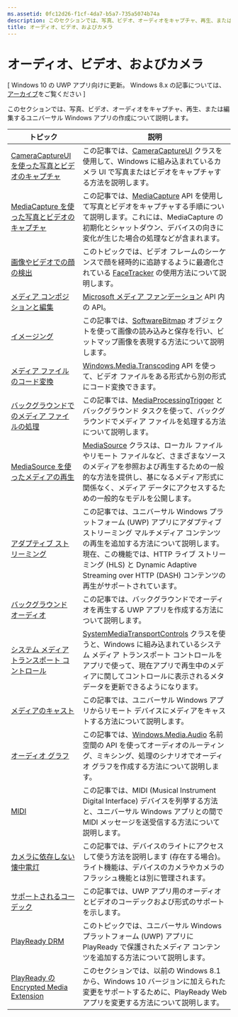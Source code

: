 ```yaml
---
ms.assetid: 0fc12d26-f1cf-4da7-b5a7-735a5074b74a
description: このセクションでは、写真、ビデオ、オーディオをキャプチャ、再生、または編集するユニバーサル Windows アプリの作成について説明します。
title: オーディオ、ビデオ、およびカメラ
---
```


# オーディオ、ビデオ、およびカメラ

\[ Windows 10 の UWP アプリ向けに更新。 Windows 8.x の記事については、[アーカイブ](http://go.microsoft.com/fwlink/p/?linkid=619132)をご覧ください \]

このセクションでは、写真、ビデオ、オーディオをキャプチャ、再生、または編集するユニバーサル Windows アプリの作成について説明します。
 
| トピック                                                                                             | 説明                                                                                                                                                                                                                                                                                    |
|---------------------------------------------------------------------------------------------------|------------------------------------------------------------------------------------------------------------------------------------------------------------------------------------------------------------------------------------------------------------------------------------------------|
| [CameraCaptureUI を使った写真とビデオのキャプチャ](capture-photos-and-video-with-cameracaptureui.md) | この記事では、[CameraCaptureUI](capture-photos-and-video-with-cameracaptureui.md) クラスを使用して、Windows に組み込まれているカメラ UI で写真またはビデオをキャプチャする方法を説明します。                                                                                                            |
| [MediaCapture を使った写真とビデオのキャプチャ](capture-photos-and-video-with-mediacapture.md)       | この記事では、[MediaCapture](https://msdn.microsoft.com/library/windows/apps/br241124) API を使用して写真とビデオをキャプチャする手順について説明します。これには、MediaCapture の初期化とシャットダウン、デバイスの向きに変化が生じた場合の処理などが含まれます。                                  |
| [画像やビデオでの顔の検出](detect-and-track-faces-in-an-image.md)                         | このトピックでは、ビデオ フレームのシーケンスで顔を経時的に追跡するように最適化されている [FaceTracker](https://msdn.microsoft.com/library/windows/apps/dn974150) の使用方法について説明します。                                                                                                               |
| [メディア コンポジションと編集](media-compositions-and-editing.md)                               | [Microsoft メディア ファンデーション](https://msdn.microsoft.com/library/windows/desktop/ms694197) API 内の API。                                                                                                                                                                                 |
| [イメージング](imaging.md)                                                                             | この記事では、[SoftwareBitmap](https://msdn.microsoft.com/library/windows/apps/dn887358) オブジェクトを使って画像の読み込みと保存を行い、ビットマップ画像を表現する方法について説明します。                                                                                                                     |
| [メディア ファイルのコード変換](transcode-media-files.md)                                                 | [Windows.Media.Transcoding](https://msdn.microsoft.com/library/windows/apps/br207105) API を使って、ビデオ ファイルをある形式から別の形式にコード変換できます。                                                                                                                                |
| [バックグラウンドでのメディア ファイルの処理](process-media-files-in-the-background.md)                 | この記事では、[MediaProcessingTrigger](https://msdn.microsoft.com/library/windows/apps/dn806005) とバックグラウンド タスクを使って、バックグラウンドでメディア ファイルを処理する方法について説明します。                                                                                                       |
| [MediaSource を使ったメディアの再生](media-playback-with-mediasource.md)                             | [MediaSource](https://msdn.microsoft.com/library/windows/apps/dn930905) クラスは、ローカル ファイルやリモート ファイルなど、さまざまなソースのメディアを参照および再生するための一般的な方法を提供し、基になるメディア形式に関係なく、メディア データにアクセスするための一般的なモデルを公開します。  |
| [アダプティブ ストリーミング](adaptive-streaming.md)                                                       | この記事では、ユニバーサル Windows プラットフォーム (UWP) アプリにアダプティブ ストリーミング マルチメディア コンテンツの再生を追加する方法について説明します。 現在、この機能では、HTTP ライブ ストリーミング (HLS) と Dynamic Adaptive Streaming over HTTP (DASH) コンテンツの再生がサポートされています。                                          |
| [バックグラウンド オーディオ](background-audio.md)                                                           | この記事では、バックグラウンドでオーディオを再生する UWP アプリを作成する方法について説明します。                                                                                                                                                                                                               |
| [システム メディア トランスポート コントロール](system-media-transport-controls.md)                             | [SystemMediaTransportControls](https://msdn.microsoft.com/library/windows/apps/dn278677) クラスを使うと、Windows に組み込まれているシステム メディア トランスポート コントロールをアプリで使って、現在アプリで再生中のメディアに関してコントロールに表示されるメタデータを更新できるようになります。 |
| [メディアのキャスト](media-casting.md)                                                                 | この記事では、ユニバーサル Windows アプリからリモート デバイスにメディアをキャストする方法について説明します。                                                                                                                                                                                                       |
| [オーディオ グラフ](audio-graphs.md)                                                                   | この記事では、[Windows.Media.Audio](https://msdn.microsoft.com/library/windows/apps/dn914341) 名前空間の API を使ってオーディオのルーティング、ミキシング、処理のシナリオでオーディオ グラフを作成する方法について説明します。                                                                            |
| [MIDI](midi.md)                                                                                   | この記事では、MIDI (Musical Instrument Digital Interface) デバイスを列挙する方法と、ユニバーサル Windows アプリとの間で MIDI メッセージを送受信する方法について説明します。                                                                                                                                   |
| [カメラに依存しない懐中電灯](camera-independent-flashlight.md)                                 | この記事では、デバイスのライトにアクセスして使う方法を説明します (存在する場合)。 ライト機能は、デバイスのカメラやカメラのフラッシュ機能とは別に管理されます。                                                                                                                 |
| [サポートされるコーデック](supported-codecs.md)                                                           | この記事では、UWP アプリ用のオーディオとビデオのコーデックおよび形式のサポートを示します。                                                                                                                                                                                                                  |
| [PlayReady DRM](playready-client-sdk.md)                                                          | このトピックでは、ユニバーサル Windows プラットフォーム (UWP) アプリに PlayReady で保護されたメディア コンテンツを追加する方法について説明します。                                                                                                                                                                                |
| [PlayReady の Encrypted Media Extension](playready-encrypted-media-extension.md)                     | このセクションでは、以前の Windows 8.1 から、Windows 10 バージョンに加えられた変更をサポートするために、PlayReady Web アプリを変更する方法について説明します。                                                                                                                                       |

 

 

 






<!--HONumber=Mar16_HO1-->


